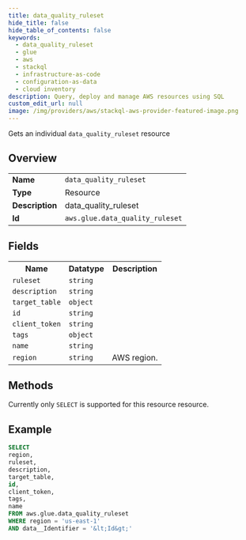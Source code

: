 ```yaml
---
title: data_quality_ruleset
hide_title: false
hide_table_of_contents: false
keywords:
  - data_quality_ruleset
  - glue
  - aws
  - stackql
  - infrastructure-as-code
  - configuration-as-data
  - cloud inventory
description: Query, deploy and manage AWS resources using SQL
custom_edit_url: null
image: /img/providers/aws/stackql-aws-provider-featured-image.png
---
```

Gets an individual <code>data_quality_ruleset</code> resource

## Overview
<table><tbody>
<tr><td><b>Name</b></td><td><code>data_quality_ruleset</code></td></tr>
<tr><td><b>Type</b></td><td>Resource</td></tr>
<tr><td><b>Description</b></td><td>data_quality_ruleset</td></tr>
<tr><td><b>Id</b></td><td><code>aws.glue.data_quality_ruleset</code></td></tr>
</tbody></table>

## Fields
<table><tbody>
<tr><th>Name</th><th>Datatype</th><th>Description</th></tr>
<tr><td><code>ruleset</code></td><td><code>string</code></td><td></td></tr>
<tr><td><code>description</code></td><td><code>string</code></td><td></td></tr>
<tr><td><code>target_table</code></td><td><code>object</code></td><td></td></tr>
<tr><td><code>id</code></td><td><code>string</code></td><td></td></tr>
<tr><td><code>client_token</code></td><td><code>string</code></td><td></td></tr>
<tr><td><code>tags</code></td><td><code>object</code></td><td></td></tr>
<tr><td><code>name</code></td><td><code>string</code></td><td></td></tr>
<tr><td><code>region</code></td><td><code>string</code></td><td>AWS region.</td></tr>

</tbody></table>

## Methods
Currently only <code>SELECT</code> is supported for this resource resource.





## Example
```sql
SELECT
region,
ruleset,
description,
target_table,
id,
client_token,
tags,
name
FROM aws.glue.data_quality_ruleset
WHERE region = 'us-east-1'
AND data__Identifier = '&lt;Id&gt;'
```
